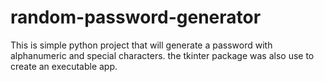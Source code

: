 # random-password-generator
This is simple python project that will generate a password with alphanumeric and special characters. the tkinter package was also use to create an executable app.
